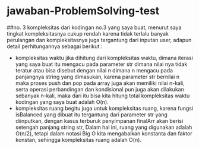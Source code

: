 # jawaban-ProblemSolving-test

##no. 3
kompleksitas dari kodingan no.3 yang saya buat, menurut saya tingkat kompleksitasnya cukup rendah karena tidak terlalu banyak perulangan dan kompleksitasnya juga tergantung dari inputan user, adapun detail perhitungannya sebagai berikut : 
- kompleksitas waktu
jika dihitung dari kompleksitas waktu, dimana iterasi yang saya buat itu mengacu pada parameter str dimana nilai nya tidak teratur atau bisa disebut dengan nilai n dimana n mengacu pada panjangnya string yang dimasukan, karena parameter str bernilai n maka proses push dan pop pada array juga akan memiliki nilai n-kali, serta operasi perbandingan dan kondisional pun juga akan dilakukan sebanyak n-kali, maka dari itu bisa kita hitung total kompleksitas waktu kodingan yang saya buat adalah O(n).
- kompleksitas ruang
begitu juga untuk kompleksitas ruang, karena fungsi isBalanced yang dibuat itu tergantung dari parameter str yang diinputkan, dengan kasus terburuk penyimpanan finalArr akan berisi setengah panjang string str, Dalam hal ini, ruang yang digunakan adalah O(n/2), tetapi dalam notasi Big O kita mengabaikan konstanta dan faktor konstan, sehingga kompleksitas ruang adalah O(n).
